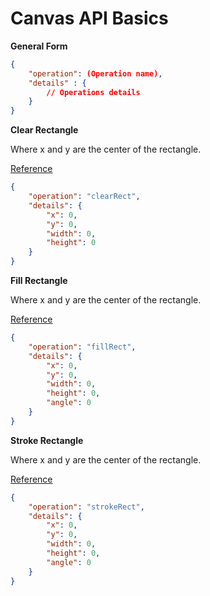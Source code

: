 # Canvas API Basics

**General Form**

```json
{
    "operation": (Operation name),
    "details" : {
        // Operations details
    }
}
```



**Clear Rectangle**

Where x and y are the center of the rectangle.

[Reference](https://developer.mozilla.org/en-US/docs/Web/API/CanvasRenderingContext2D/clearRect)

```json
{
    "operation": "clearRect",
    "details": {
        "x": 0,
        "y": 0,
        "width": 0,
        "height": 0
    }
}
```

**Fill Rectangle**

Where x and y are the center of the rectangle.

[Reference](https://developer.mozilla.org/en-US/docs/Web/API/CanvasRenderingContext2D/fillRect)

```json
{
    "operation": "fillRect",
    "details": {
        "x": 0,
        "y": 0,
        "width": 0,
        "height": 0,
        "angle": 0
    }
}
```

**Stroke Rectangle**

Where x and y are the center of the rectangle.

[Reference](https://developer.mozilla.org/en-US/docs/Web/API/CanvasRenderingContext2D/strokeRect)

```json
{
    "operation": "strokeRect",
    "details": {
        "x": 0,
        "y": 0,
        "width": 0,
        "height": 0,
        "angle": 0
    }
}
```

